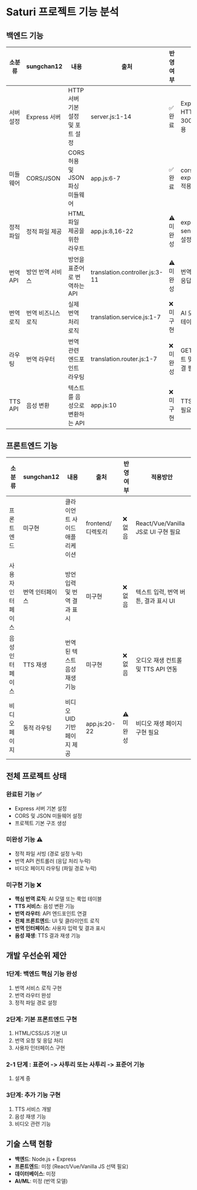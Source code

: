 # Saturi 프로젝트 기능 분석

## 백엔드 기능

| 소분류 | sungchan12 | 내용 | 출처 | 반영여부 | 적용방안 |
|--------|------------|------|------|----------|----------|
| 서버 설정 | Express 서버 | HTTP 서버 기본 설정 및 포트 설정 | server.js:1-14 | ✅ 완료 | Express + HTTP 서버로 3000번 포트 사용 |
| 미들웨어 | CORS/JSON | CORS 허용 및 JSON 파싱 미들웨어 | app.js:6-7 | ✅ 완료 | cors(), express.json() 적용 |
| 정적 파일 | 정적 파일 제공 | HTML 파일 제공을 위한 라우트 | app.js:8,16-22 | ⚠️ 미완성 | express.static(), sendFile() 경로 설정 필요 |
| 번역 API | 방언 번역 서비스 | 방언을 표준어로 번역하는 API | translation.controller.js:3-11 | ⚠️ 미완성 | 번역 모델 연동 및 응답 처리 필요 |
| 번역 로직 | 번역 비즈니스 로직 | 실제 번역 처리 로직 | translation.service.js:1-7 | ❌ 미구현 | AI 모델 또는 룩업 테이블 구현 필요 |
| 라우팅 | 번역 라우터 | 번역 관련 엔드포인트 라우팅 | translation.router.js:1-7 | ❌ 미완성 | GET/POST 라우트 및 컨트롤러 연결 필요 |
| TTS API | 음성 변환 | 텍스트를 음성으로 변환하는 API | app.js:10 | ❌ 미구현 | TTS 서비스 구현 필요 |

## 프론트엔드 기능

| 소분류 | sungchan12 | 내용 | 출처 | 반영여부 | 적용방안 |
|--------|------------|------|------|----------|----------|
| 프론트엔드 | 미구현 | 클라이언트 사이드 애플리케이션 | frontend/ 디렉토리 | ❌ 없음 | React/Vue/Vanilla JS로 UI 구현 필요 |
| 사용자 인터페이스 | 번역 인터페이스 | 방언 입력 및 번역 결과 표시 | 미구현 | ❌ 없음 | 텍스트 입력, 번역 버튼, 결과 표시 UI |
| 음성 인터페이스 | TTS 재생 | 번역된 텍스트 음성 재생 기능 | 미구현 | ❌ 없음 | 오디오 재생 컨트롤 및 TTS API 연동 |
| 비디오 페이지 | 동적 라우팅 | 비디오 UID 기반 페이지 제공 | app.js:20-22 | ⚠️ 미완성 | 비디오 재생 페이지 구현 필요 |

## 전체 프로젝트 상태

### 완료된 기능 ✅
- Express 서버 기본 설정
- CORS 및 JSON 미들웨어 설정
- 프로젝트 기본 구조 생성

### 미완성 기능 ⚠️
- 정적 파일 서빙 (경로 설정 누락)
- 번역 API 컨트롤러 (응답 처리 누락)
- 비디오 페이지 라우팅 (파일 경로 누락)

### 미구현 기능 ❌
- **핵심 번역 로직**: AI 모델 또는 룩업 테이블
- **TTS 서비스**: 음성 변환 기능
- **번역 라우터**: API 엔드포인트 연결
- **전체 프론트엔드**: UI 및 클라이언트 로직
- **번역 인터페이스**: 사용자 입력 및 결과 표시
- **음성 재생**: TTS 결과 재생 기능

## 개발 우선순위 제안

### 1단계: 백엔드 핵심 기능 완성
1. 번역 서비스 로직 구현
2. 번역 라우터 완성
3. 정적 파일 경로 설정

### 2단계: 기본 프론트엔드 구현
1. HTML/CSS/JS 기본 UI
2. 번역 요청 및 응답 처리
3. 사용자 인터페이스 구현

### 2-1 단계 : 표준어 -> 사투리 또는 사투리 -> 표준어 기능
1. 설계 중
### 3단계: 추가 기능 구현
1. TTS 서비스 개발
2. 음성 재생 기능
3. 비디오 관련 기능

## 기술 스택 현황
- **백엔드**: Node.js + Express
- **프론트엔드**: 미정 (React/Vue/Vanilla JS 선택 필요)
- **데이터베이스**: 미정
- **AI/ML**: 미정 (번역 모델)